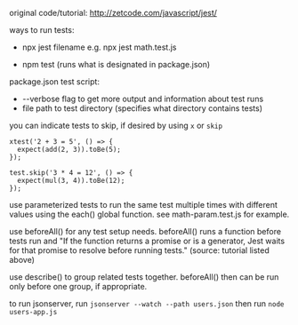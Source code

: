 original code/tutorial: http://zetcode.com/javascript/jest/

ways to run tests:
* npx jest filename
    e.g. npx jest math.test.js

* npm test
(runs what is designated in package.json)


package.json test script:
      
  * --verbose flag to get more output and information about test runs
  * file path to test directory (specifies what directory contains tests)

you can indicate tests to skip, if desired by using `x` or `skip`
```
xtest('2 + 3 = 5', () => {
  expect(add(2, 3)).toBe(5);
});

test.skip('3 * 4 = 12', () => {
  expect(mul(3, 4)).toBe(12);
});

```

use parameterized tests to run the same test multiple times with different values using the each() global function.  see math-param.test.js for example.

use beforeAll() for any test setup needs.  beforeAll() runs a function before tests run and "If the function returns a promise or is a generator, Jest waits for that promise to resolve before running tests." (source: tutorial listed above)

use describe() to group related tests together.  beforeAll() then can be run only before one group, if appropriate.

to run jsonserver, run `jsonserver --watch --path users.json`
then run `node users-app.js`